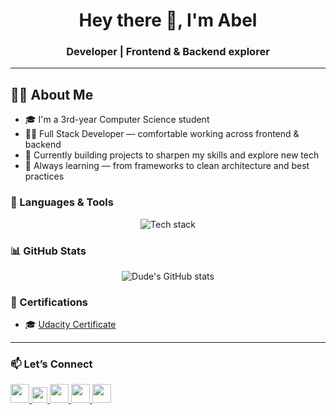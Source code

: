<h1 align="center">Hey there 👋, I'm Abel</h1>
<h3 align="center">Developer | Frontend & Backend explorer</h3>

---
## 🙋‍♂️ About Me

- 🎓 I'm a 3rd-year Computer Science student  
- 🧑‍💻 Full Stack Developer — comfortable working across frontend & backend  
- 🚧 Currently building projects to sharpen my skills and explore new tech  
- 🌱 Always learning — from frameworks to clean architecture and best practices


### 🧰 Languages & Tools
<p align="center">
  <img src="https://skillicons.dev/icons?i=html,css,js,react,python,django,git" alt="Tech stack" />
</p>

### 📊 GitHub Stats
<p align="center">
  <img src="https://github-readme-stats.vercel.app/api?username=Abela16&show_icons=true&theme=tokyonight" alt="Dude's GitHub stats" />
  <br/>
</p>

### 📜 Certifications
- 🎓 [Udacity Certificate](http://www.udacity.com/certificate/e/38d50158-6dd4-11f0-957c-5f6a2f1607a7)

---

### 📫 Let’s Connect
<p align="left">
  <a href="https://linkedin.com/in/abel-yohanis-9227b7357" target="_blank">
    <img src="https://cdn.jsdelivr.net/gh/devicons/devicon/icons/linkedin/linkedin-original.svg" width="30" />
  </a>
  <a href="https://x.com/AbelYohani35308" target="_blank">
    <img src="https://img.shields.io/badge/X-black?style=flat&logo=twitter&logoColor=white" width="25"/>
  </a>
  <a href="https://t.me/Ablex5" target="_blank">
    <img src="https://upload.wikimedia.org/wikipedia/commons/8/82/Telegram_logo.svg" width="30" />
  </a>
  <a href="abelyohanis016@gmail.com" target="_blank">
    <img src="https://upload.wikimedia.org/wikipedia/commons/4/4e/Gmail_Icon.png" width="30" />
  </a>
  <a href="https://instagram.com/abel19125" target="_blank">
    <img src="https://upload.wikimedia.org/wikipedia/commons/a/a5/Instagram_icon.png" width="30" />
  </a>
</p>
